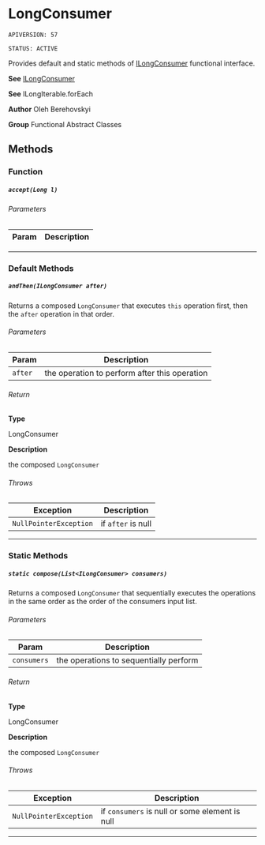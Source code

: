 # LongConsumer

`APIVERSION: 57`

`STATUS: ACTIVE`

Provides default and static methods of [ILongConsumer](/docs/Functional-Interfaces/ILongConsumer.md) functional interface.


**See** [ILongConsumer](/docs/Functional-Interfaces/ILongConsumer.md)


**See** ILongIterable.forEach


**Author** Oleh Berehovskyi


**Group** Functional Abstract Classes

## Methods
### Function
##### `accept(Long l)`
###### Parameters
|Param|Description|
|---|---|

---
### Default Methods
##### `andThen(ILongConsumer after)`

Returns a composed `LongConsumer` that executes `this` operation first, then the `after` operation in that order.

###### Parameters
|Param|Description|
|---|---|
|`after`|the operation to perform after this operation|

###### Return

**Type**

LongConsumer

**Description**

the composed `LongConsumer`

###### Throws
|Exception|Description|
|---|---|
|`NullPointerException`|if `after` is null|

---
### Static Methods
##### `static compose(List<ILongConsumer> consumers)`

Returns a composed `LongConsumer` that sequentially executes the operations in the same order as the order of the consumers input list.

###### Parameters
|Param|Description|
|---|---|
|`consumers`|the operations to sequentially perform|

###### Return

**Type**

LongConsumer

**Description**

the composed `LongConsumer`

###### Throws
|Exception|Description|
|---|---|
|`NullPointerException`|if `consumers` is null or some element is null|

---
